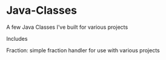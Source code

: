# Java-Classes
A few Java Classes I've built for various projects

Includes

Fraction: simple fraction handler for use with various projects
